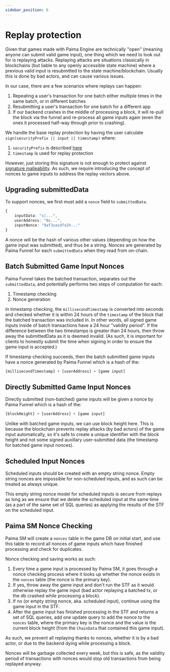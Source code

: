 ```yaml
---
sidebar_position: 6
---
```


# Replay protection

Given that games made with Paima Engine are technically "open" (meaning anyone can submit valid game input), one thing which we need to look out for is replaying attacks. Replaying attacks are situations classically in blockchains (but liable to any openly accessible state machine) where a previous valid input is resubmitted to the state machine/blockchain. Usually this is done by bad actors, and can cause various issues.

In our case, there are a few scenarios where replays can happen:

1. Repeating a user's transaction for one batch either multiple times in the same batch, or in different batches
1. Resubmitting a user's transaction for one batch for a different app
1. If our backend crashes in the middle of processing a block, it will re-pull the block via the funnel and re-process all game inputs again (even the ones it processed half-way through prior to crashing).

We handle the base replay protection by having the user calculate `sign(securityPrefix || input || timestamp)` where:
1. `securityPrefix` is described [here](./7-autosign.md)
2. `timestamp` is used for replay protection

However, just storing this signature is not enough to protect against [signature malleability](https://github.com/kadenzipfel/smart-contract-vulnerabilities/blob/master/vulnerabilities/signature-malleability.md). As such, we require introducing the concept of nonces to game inputs to address the replay vectors above.

## Upgrading submittedData

To support nonces, we first must add a `nonce` field to `submittedData`.

```ts
{
    inputData: "s|...",
    userAddress: "0x...",
    inputNonce: "9af3uasdfo2h..."
}
```

A nonce will be the hash of various other values (depending on how the game input was submitted), and thus be a string. Nonces are generated by Paima Funnel for each `submittedData` when they read from on-chain.

## Batch Submitted Game Input Nonces

Paima Funnel takes the batched transaction, separates out the `submittedData`, and potentially performs two steps of computation for each:

1. Timestamp checking
2. Nonce generation

In timestamp checking, the `millisecondTimestamp` is converted into seconds and checked whether it is within 24 hours of the `timestamp` of the block that the batched transaction was included in. In other words, all signed game inputs inside of batch transactions have a 24 hour "validity period". If the difference between the two timestamps is greater than 24 hours, then throw away the submittedData as it is deemed invalid. (As such, it is important for clients to honestly submit the time when signing in order to ensure the game input is accepted.)

If timestamp checking succeeds, then the batch submitted game inputs have a nonce generated by Paima Funnel which is a hash of the:

```js
[millisecondTimestamp] + [userAddress] + [game input]
```

## Directly Submitted Game Input Nonces

Directly submitted (non-batched) game inputs will be given a nonce by Paima Funnel which is a hash of the:

```js
[blockHeight] + [userAddress] + [game input]
```

Unlike with batched game inputs, we can use block height here. This is because the blockchain prevents replay attacks (by bad actors) of the game input automatically, so it's safe to create a unique identifier with the block height and not some signed auxillary user-submitted data (the timestamp for batched game input nonces).

## Scheduled Input Nonces

Scheduled inputs should be created with an empty string nonce. Empty string nonces are impossible for non-scheduled inputs, and as such can be treated as always unique.

This empty string nonce model for scheduled inputs is secure from replays as long as we ensure that we delete the scheduled input at the same time (as a part of the same set of SQL queries) as applying the results of the STF on the scheduled input.

## Paima SM Nonce Checking

Paima SM will create a `nonces` table in the game DB on initial start, and use this table to record all nonces of game inputs which have finished processing and check for duplicates.

Nonce checking and saving works as such:

1. Every time a game input is processed by Paima SM, it goes through a nonce checking process where it looks up whether the nonce exists in the `nonces` table (the nonce is the primary key).
2. If yes, throw away the game input and don't run the STF as it would otherwise replay the game input (bad actor replaying a batched tx, or the db crashed while processing a block).
3. If no (or empty string nonce, aka. scheduled input), continue using the game input in the STF.
4. After the game input has finished processing in the STF and returns a set of SQL queries, add one update query to add the nonce to the `nonces` table, where the primary key is the nonce and the value is the current block height (from the `ChainData` that contained this game input).

As such, we prevent all replaying thanks to nonces, whether it is by a bad actor, or due to the backend dying while processing a block.

Nonces will be garbage collected every week, but this is safe, as the validity period of transactions with nonces would stop old transactions from being replayed anyway.

